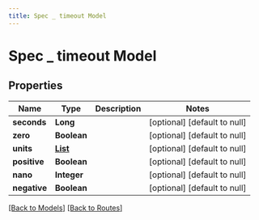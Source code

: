 ```yaml
---
title: Spec _ timeout Model
---
```


# Spec _ timeout Model
## Properties

| Name | Type | Description | Notes |
|------------ | ------------- | ------------- | -------------|
| **seconds** | **Long** |  | [optional] [default to null] |
| **zero** | **Boolean** |  | [optional] [default to null] |
| **units** | [**List**](Spec_timeout_units_inner) |  | [optional] [default to null] |
| **positive** | **Boolean** |  | [optional] [default to null] |
| **nano** | **Integer** |  | [optional] [default to null] |
| **negative** | **Boolean** |  | [optional] [default to null] |

[[Back to Models]](../overview#models) [[Back to Routes]](../overview#routes)

